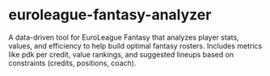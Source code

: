 # euroleague-fantasy-analyzer
A data-driven tool for EuroLeague Fantasy that analyzes player stats, values, and efficiency to help build optimal fantasy rosters. Includes metrics like pdk per credit, value rankings, and suggested lineups based on constraints (credits, positions, coach).
